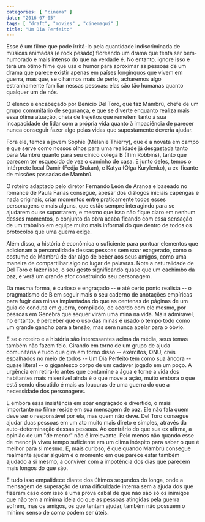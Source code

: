 ```yaml
---
categories: [ "cinema" ]
date: "2016-07-05"
tags: [ "draft", "movies" , "cinemaqui" ]
title: "Um Dia Perfeito"
---
```

Esse é um filme que pode irritá-lo pela quantidade indiscriminada
de músicas animadas (e rock pesado) floreando um drama que tenta ser
bem-humorado e mais intenso do que na verdade é. No entanto, ignore
isso e terá um ótimo filme que usa o humor para aproximar as pessoas
de um drama que parece existir apenas em países longínquos que vivem em
guerra, mas que, se olharmos mais de perto, acharemos algo estranhamente
familiar nessas pessoas: elas são tão humanas quanto qualquer um de
nós.

O elenco é encabeçado por Benicio Del Toro, que faz Mambrú, chefe de
um grupo comunitário de segurança, e que se diverte enquanto realiza
mais essa ótima atuação, cheia de trejeitos que remetem tanto à
sua incapacidade de lidar com a própria vida quanto à impaciência de
parecer nunca conseguir fazer algo pelas vidas que supostamente deveria
ajudar.

Fora ele, temos a jovem Sophie (Mélanie Thierry), que é a novata em
campo e que serve como nossos olhos para uma realidade já desgastada
tanto para Mambrú quanto para seu cínico colega B (Tim Robbins),
tanto que parecem ter esquecido de vez o caminho de casa. E junto deles,
temos o intérprete local Damir (Fedja Stukan), e Katya (Olga Kurylenko),
a ex-ficante de missões passadas de Mambrú.

O roteiro adaptado pelo diretor Fernando León de Aranoa e baseado
no romance de Paula Farias consegue, apesar dos diálogos iniciais
capengas e nada originais, criar momentos entre praticamente todos
esses personagens e mais alguns, que estão sempre interagindo para se
ajudarem ou se suportarem, e mesmo que isso não fique claro em nenhum
desses momentos, o conjunto da obra acaba ficando com essa sensação
de um trabalho em equipe muito mais informal do que dentro de todos os
protocolos que uma guerra exige.

Além disso, a história é econômica o suficiente para pontuar elementos
que adicionam à personalidade dessas pessoas sem soar exagerado, como o
costume de Mambrú de dar algo de beber aos seus amigos, como uma maneira
de compartilhar algo no lugar de palavras. Note a naturalidade de Del
Toro e fazer isso, o seu gesto significando quase que um cachimbo da paz,
e verá um grande ator construindo seu personagem.

Da mesma forma, é curioso e engraçado -- e até certo ponto realista --
o pragmatismo de B em seguir mais o seu caderno de anotações empíricas
para fugir das minas implantadas do que as centenas de páginas de
um guia de conduta em guerra, compilado, de acordo com ele mesmo, por
pessoas em Genebra que sequer viram uma mina na vida. Mais admirável,
no entanto, é perceber que o uso das minas é usado o tempo todo como
um grande gancho para a tensão, mas sem nunca apelar para o óbvio.

E se o roteiro e a história são interessantes acima da média, seus
temas também não fazem feio. Girando em torno de um grupo de ajuda
comunitária e tudo que gira em torno disso -- exércitos, ONU, civis
espalhados no meio de todos -- Um Dia Perfeito tem como sua âncora --
quase literal -- o gigantesco corpo de um cadáver jogado em um poço. A
urgência em retirá-lo antes que contamine a água e torne a vida dos
habitantes mais miserável ainda é o que move a ação, muito embora
o que está sendo discutido é mais as loucuras de uma guerra do que a
necessidade dos personagens.

E embora essa insistência em soar engraçado e divertido, o mais
importante no filme reside em sua mensagem de paz. Ele não fala quem
deve ser o responsável por ela, mas quem não deve. Del Toro consegue
ajudar duas pessoas em um ato muito mais direto e simples, através da
auto-determinação dessas pessoas. Ao contrário do que sua ex afirma,
a opinião de um "de menor" não é irrelevante. Pelo menos não quando
esse de menor já viveu tempo suficiente em um clima inóspito para
saber o que é melhor para si mesmo. E, mais curioso, é que quando
Mambrú consegue realmente ajudar alguém é o momento em que parece
estar também ajudado a si mesmo, a conviver com a impotência dos dias
que parecem mais longos do que são.

E tudo isso empalidece diante dos últimos segundos do longa, onde
a mensagem de superação de uma dificuldade interna sem a ajuda dos
que fizeram caso com isso é uma prova cabal de que não são só os
inimigos que não tem a mínima ideia do que as pessoas atingidas pela
guerra sofrem, mas os amigos, os que tentam ajudar, também não possuem
o mínimo senso de como podem ser úteis.
